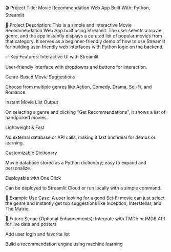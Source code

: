 🎬 Project Title: Movie Recommendation Web App
Built With: Python, Streamlit

📝 Project Description:
This is a simple and interactive Movie Recommendation Web App built using Streamlit. The user selects a movie genre, and the app instantly displays a curated list of popular movies from that category. It serves as a beginner-friendly demo of how to use Streamlit for building user-friendly web interfaces with Python logic on the backend.

✅ Key Features:
Interactive UI with Streamlit

User-friendly interface with dropdowns and buttons for interaction.

Genre-Based Movie Suggestions

Choose from multiple genres like Action, Comedy, Drama, Sci-Fi, and Romance.

Instant Movie List Output

On selecting a genre and clicking "Get Recommendations", it shows a list of handpicked movies.

Lightweight & Fast

No external database or API calls, making it fast and ideal for demos or learning.

Customizable Dictionary

Movie database stored as a Python dictionary; easy to expand and personalize.

Deployable with One Click

Can be deployed to Streamlit Cloud or run locally with a simple command.

📂 Example Use Case:
A user looking for a good Sci-Fi movie can just select the genre and instantly get top suggestions like Inception, Interstellar, and The Matrix.

📌 Future Scope (Optional Enhancements):
Integrate with TMDb or IMDB API for live data and posters

Add user login and favorite list

Build a recommendation engine using machine learning

